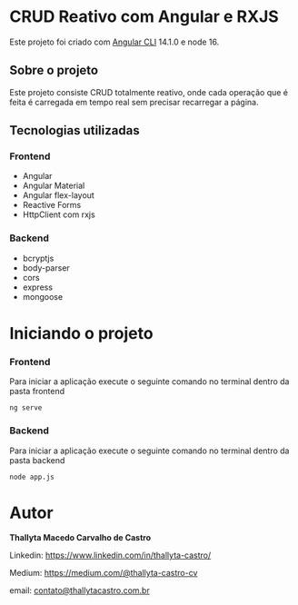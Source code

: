 # CRUD Reativo com Angular e RXJS


Este projeto foi criado com [Angular CLI](https://github.com/angular/angular-cli) 14.1.0 e node 16.

## Sobre o projeto

Este projeto consiste CRUD totalmente reativo, onde cada operação que é feita é carregada em tempo real sem precisar recarregar a página.

## Tecnologias utilizadas

### Frontend

- Angular
- Angular Material
- Angular flex-layout
- Reactive Forms
- HttpClient com rxjs

### Backend

- bcryptjs
- body-parser
- cors
- express
- mongoose

# Iniciando o projeto

### Frontend

Para iniciar a aplicação execute o seguinte comando no terminal dentro da pasta frontend

```shell script
ng serve
```
### Backend

Para iniciar a aplicação execute o seguinte comando no terminal dentro da pasta backend

```shell script
node app.js
```

# Autor
<b>Thallyta Macedo Carvalho de Castro</b>

Linkedin: https://www.linkedin.com/in/thallyta-castro/

Medium: https://medium.com/@thallyta-castro-cv

email: contato@thallytacastro.com.br
